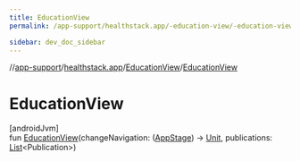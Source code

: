 ```yaml
---
title: EducationView
permalink: /app-support/healthstack.app/-education-view/-education-view.html

sidebar: dev_doc_sidebar
---
```

//[app-support](../../../app-support.html)/[healthstack.app](../index.html)/[EducationView](index.html)/[EducationView](-education-view.html)



# EducationView



[androidJvm]\
fun [EducationView](-education-view.html)(changeNavigation: ([AppStage](../../healthstack.app.pref/-app-stage/index.html)) -&gt; [Unit](https://kotlinlang.org/api/latest/jvm/stdlib/kotlin/-unit/index.html), publications: [List](https://kotlinlang.org/api/latest/jvm/stdlib/kotlin.collections/-list/index.html)&lt;Publication&gt;)




